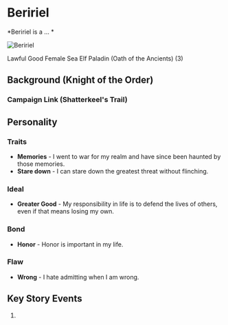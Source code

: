 # Beririel

*Beririel is a ... *

![Beririel](https://www.dropbox.com/s/hrbyjbvlgcwpcw6/beririel.jpg?raw=1)

Lawful Good Female Sea Elf Paladin (Oath of the Ancients) (3)

## Background (Knight of the Order)

### Campaign Link (Shatterkeel's Trail)

## Personality
### Traits

- **Memories** - I went to war for my realm and have since been haunted by those memories.
- **Stare down** - I can stare down the greatest threat without flinching.

### Ideal

- **Greater Good** - My responsibility in life is to defend the lives of others, even if that means losing my own.

### Bond

- **Honor** - Honor is important in my life.

### Flaw

- **Wrong** - I hate admitting when I am wrong.

## Key Story Events

1. 

